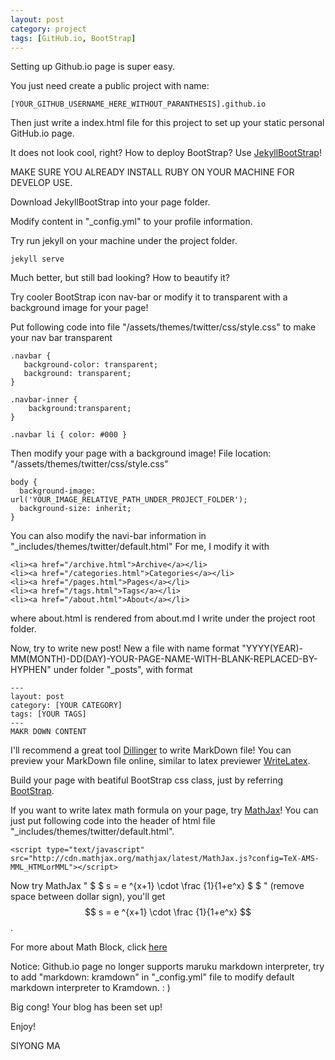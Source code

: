 ```yaml
---
layout: post
category: project
tags: [GitHub.io, BootStrap]
---
```


Setting up Github.io page is super easy.

You just need create a public project with name: 

    [YOUR_GITHUB_USERNAME_HERE_WITHOUT_PARANTHESIS].github.io


Then just write a index.html file for this project to set up your static personal GitHub.io page.

It does not look cool, right? How to deploy BootStrap? Use [JekyllBootStrap](http://jekyllbootstrap.com/)!

MAKE SURE YOU ALREADY INSTALL RUBY ON YOUR MACHINE FOR DEVELOP USE.

Download JekyllBootStrap into your page folder.

Modify content in "_config.yml" to your profile information.

Try run jekyll on your machine under the project folder.

    jekyll serve

Much better, but still bad looking? How to beautify it?

Try cooler BootStrap icon nav-bar or modify it to transparent with a background image for your page!

Put following code into file "/assets/themes/twitter/css/style.css" to make your nav bar transparent

    .navbar {
       background-color: transparent;
       background: transparent;
    }

    .navbar-inner {
        background:transparent;
    }

    .navbar li { color: #000 } 


Then modify your page with a background image! File location: "/assets/themes/twitter/css/style.css"

    body { 
      background-image: url('YOUR_IMAGE_RELATIVE_PATH_UNDER_PROJECT_FOLDER');
      background-size: inherit;
    }


You can also modify the navi-bar information in "_includes/themes/twitter/default.html"
For me, I modify it with

    <li><a href="/archive.html">Archive</a></li>        
    <li><a href="/categories.html">Categories</a></li>
    <li><a href="/pages.html">Pages</a></li>
    <li><a href="/tags.html">Tags</a></li>
    <li><a href="/about.html">About</a></li>

where about.html is rendered from about.md I write under the project root folder.

Now, try to write new post!
New a file with name format "YYYY(YEAR)-MM(MONTH)-DD(DAY)-YOUR-PAGE-NAME-WITH-BLANK-REPLACED-BY-HYPHEN" under folder "_posts",
with format

    ---
    layout: post
    category: [YOUR CATEGORY]
    tags: [YOUR TAGS]
    ---
    MAKR DOWN CONTENT

I'll recommend a great tool [Dillinger](http://dillinger.io/) to write MarkDown file! You can preview your MarkDown file online, similar to latex previewer [WriteLatex](http://writelatex.com).

Build your page with beatiful BootStrap css class, just by referring [BootStrap](http://getbootstrap.com/2.3.2/components.html).

If you want to write latex math formula on your page, try [MathJax](http://www.mathjax.org/)!
You can just put following code into the header of html file "_includes/themes/twitter/default.html".

    <script type="text/javascript" src="http://cdn.mathjax.org/mathjax/latest/MathJax.js?config=TeX-AMS-MML_HTMLorMML"></script>

Now try MathJax " \$ \$ s = e ^{x+1} \cdot \frac {1}{1+e^x} \$ \$ " (remove space between dollar sign), you'll get $$ s = e ^{x+1} \cdot \frac {1}{1+e^x} $$.

For more about Math Block, click [here](http://kramdown.gettalong.org/syntax.html#math-blocks)

Notice: Github.io page no longer supports maruku markdown interpreter, try to add "markdown: kramdown" in "_config.yml" file to modify default markdown interpreter to Kramdown. : ) 

Big cong! Your blog has been set up! 

Enjoy!

SIYONG MA
